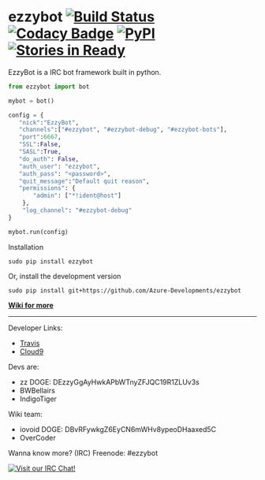 # ezzybot [![Build Status](https://travis-ci.org/Azure-Developments/ezzybot.svg?branch=master)](https://travis-ci.org/Azure-Developments/ezzybot) [![Codacy Badge](https://api.codacy.com/project/badge/grade/6f9c84a479754bbb945d6ac4cf4cdbb1)](https://www.codacy.com/app/me_64/ezzybot) [![PyPI](https://img.shields.io/pypi/dm/ezzybot.svg)](https://pypi.python.org/pypi/ezzybot) [![Stories in Ready](https://badge.waffle.io/Azure-Developments/ezzybot.png?label=ready&title=Ready)](https://waffle.io/ezzybot/ezzybot)
EzzyBot is a IRC bot framework built in python.
```python
from ezzybot import bot

mybot = bot()

config = {  
   "nick":"EzzyBot",
   "channels":["#ezzybot", "#ezzybot-debug", "#ezzybot-bots"],
   "port":6667,
   "SSL":False,
   "SASL":True,
   "do_auth": False,
   "auth_user": "ezzybot",
   "auth_pass": "<password>",
   "quit_message":"Default quit reason",
   "permissions": {
       "admin": ["*!ident@host"]
    },
    "log_channel": "#ezzybot-debug"
}

mybot.run(config)
```

Installation
```
sudo pip install ezzybot
```

Or, install the development version

```
sudo pip install git+https://github.com/Azure-Developments/ezzybot
```

**[Wiki for more](https://github.com/Azure-Developments/ezzybot/wiki)**

------------

Developer Links:
* [Travis](https://travis-ci.org/Azure-Developments/ezzybot)
* [Cloud9](https://ide.c9.io/itslukej/ezzybot)

Devs are:
* zz DOGE: DEzzyGgAyHwkAPbWTnyZFJQC19R1ZLUv3s
* BWBellairs
* IndigoTiger

Wiki team:
* iovoid DOGE: DBvRFywkgZ6EyCN6mWHv8ypeoDHaaxed5C
* OverCoder

Wanna know more? (IRC) Freenode: #ezzybot

[![Visit our IRC Chat!](https://kiwiirc.com/buttons/chat.freenode.net/ezzybot.png)](https://kiwiirc.com/client/chat.freenode.net/?nick=ezzy|?&theme=cli#ezzybot)
